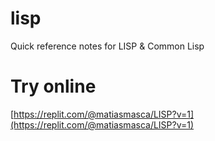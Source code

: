 # lisp
Quick reference notes for LISP &amp; Common Lisp

# Try online
[https://replit.com/@matiasmasca/LISP?v=1](https://replit.com/@matiasmasca/LISP?v=1)
